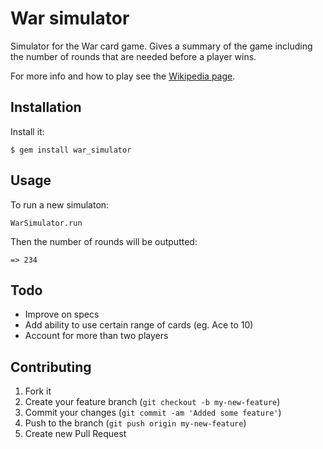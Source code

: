 # War simulator

Simulator for the War card game. Gives a summary of the game
including the number of rounds that are needed before a player
wins.

For more info and how to play see the
[Wikipedia page](http://en.wikipedia.org/wiki/War_(card_game)).

## Installation

Install it:

    $ gem install war_simulator

## Usage

To run a new simulaton:

    WarSimulator.run

Then the number of rounds will be outputted:

    => 234

## Todo

- Improve on specs
- Add ability to use certain range of cards (eg. Ace to 10)
- Account for more than two players

## Contributing

1. Fork it
2. Create your feature branch (`git checkout -b my-new-feature`)
3. Commit your changes (`git commit -am 'Added some feature'`)
4. Push to the branch (`git push origin my-new-feature`)
5. Create new Pull Request
